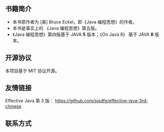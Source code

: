 

## 书籍简介

* 本书原作者为 [美] Bruce Eckel，即《Java 编程思想》的作者。
* 本书是事实上的 《Java 编程思想》第五版。
* 《Java 编程思想》第四版基于 JAVA **5** 版本；《On Java 8》 基于 JAVA **8** 版本。





## 开源协议

本项目基于 MIT 协议开源。

## 友情链接

Effective Java 第 3 版： https://github.com/sjsdfg/effective-java-3rd-chinese

## 联系方式


<div style="page-break-after: always;"></div>
